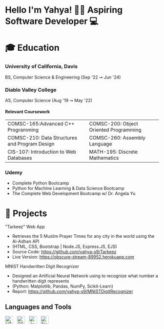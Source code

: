 # Hello I'm Yahya! 👋🏽 Aspiring Software Developer 💻

# 🎓 Education 

### University of California, Davis
BS, Computer Science & Engineering (Sep '22 ➞ Jun '24)

### Diablo Valley College
AS, Computer Science (Aug '19 ➞ May '22) 

#### Relevant Coursework
<table>
  <tr>
    <td>COMSC-165:Advanced C++ Programming </td>
    <td>COMSC-200: Object Oriented Programming</td> 
  </tr>
  <tr>
    <td>COMSC-210: Data Structures and Program Design</td>
    <td>COMSC-260: Assembly Language</td> 
  </tr>
  <tr>
    <td>CIS-107: Introduction to Web Databases</td>
    <td>MATH-195: Discrete Mathematics</td> 
  </tr>
</table>
 
### Udemy
* Complete Python Bootcamp
* Python for Machine Learning & Data Science Bootcamp
* The Complete Web Development Bootcamp w/ Dr. Angela Yu

# 💼 Projects 
"Tarkeez" Web App
* Retrieves the 5 Muslim Prayer Times for any city in the world using the Al-Adhan API
* (HTML, CSS, Bootstrap | Node.JS, Express.JS, EJS)
* Source Code: https://github.com/yahya-s9/Tarkeez
* Live Version: https://obscure-stream-89952.herokuapp.com

MNIST Handwritten Digit Recognizer
* Designed an Artificial Neural Network using to recognize what number a handwritten digit represents
* (Python: Matplotlib, Pandas, NumPy, Scikit-Learn)
* Report: https://github.com/yahya-s9/MNISTDigitRecognizer


## Languages and Tools

<img align="left" alt="HTML5" width="26px" src="https://cdn.jsdelivr.net/gh/devicons/devicon/icons/html5/html5-original.svg" style="padding-right:10px;" />
<img align="left" alt="CSS3" width="26px" src="https://cdn.jsdelivr.net/gh/devicons/devicon/icons/css3/css3-original.svg" style="padding-right:10px;" />
<img align="left" alt="JavaScript" width="26px" src="https://cdn.jsdelivr.net/gh/devicons/devicon/icons/javascript/javascript-original.svg" style="padding-right:10px;"/>
<img align="left" alt="Node.js" width="26px" src="https://cdn.jsdelivr.net/gh/devicons/devicon/icons/nodejs/nodejs-original.svg" style="padding right:10px;"/>
